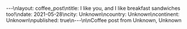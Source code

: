 ---\nlayout: coffee_post\ntitle: I like you, and I like breakfast sandwiches too!\ndate: 2021-05-28\ncity: Unknown\ncountry: Unknown\ncontinent: Unknown\npublished: true\n---\n\nCoffee post from Unknown, Unknown